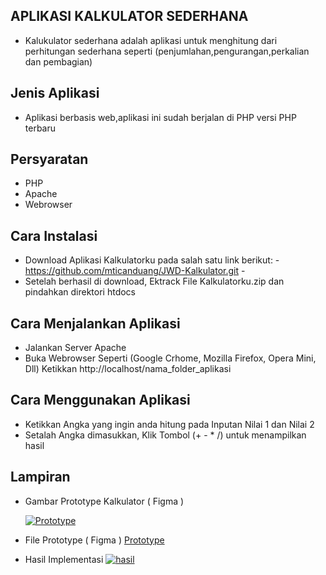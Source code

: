 ## APLIKASI KALKULATOR SEDERHANA
- Kalukulator sederhana adalah aplikasi untuk menghitung dari perhitungan sederhana seperti (penjumlahan,pengurangan,perkalian dan pembagian)

## Jenis Aplikasi
- Aplikasi berbasis web,aplikasi ini sudah berjalan di PHP versi PHP terbaru

## Persyaratan
- PHP
- Apache
- Webrowser

## Cara Instalasi
- Download Aplikasi Kalkulatorku pada salah satu link berikut: -https://github.com/mticanduang/JWD-Kalkulator.git -
- Setelah berhasil di download, Ektrack File Kalkulatorku.zip dan pindahkan direktori htdocs


## Cara Menjalankan Aplikasi
- Jalankan Server Apache
- Buka Webrowser Seperti (Google Crhome, Mozilla Firefox, Opera Mini, Dll)
Ketikkan http://localhost/nama_folder_aplikasi

## Cara Menggunakan Aplikasi
- Ketikkan Angka yang ingin anda hitung pada Inputan Nilai 1 dan Nilai 2
- Setalah Angka dimasukkan, Klik Tombol (+ - * /) untuk menampilkan hasil


<h2>
Lampiran 
</h2>

- Gambar Prototype Kalkulator ( Figma )

	[![Prototype](Github "Prototype")](http://https://github.com/fairuzzamrody/JWD-09-2022/blob/main/img/Kalkulator.png "Prototype")

- File Prototype ( Figma )
[Prototype](http://https://www.figma.com/proto/JruKj4qJpQ8DZs5kNADGtX/tugas6-ui-kalkulator?node-id=1%3A2&scaling=min-zoom&page-id=0%3A1&starting-point-node-id=1%3A2 "Prototype")

- Hasil Implementasi
[![hasil](Github "hasil")](http://https://github.com/fairuzzamrody/JWD-09-2022/blob/main/img/kalkulatorweb.png "hasil")
